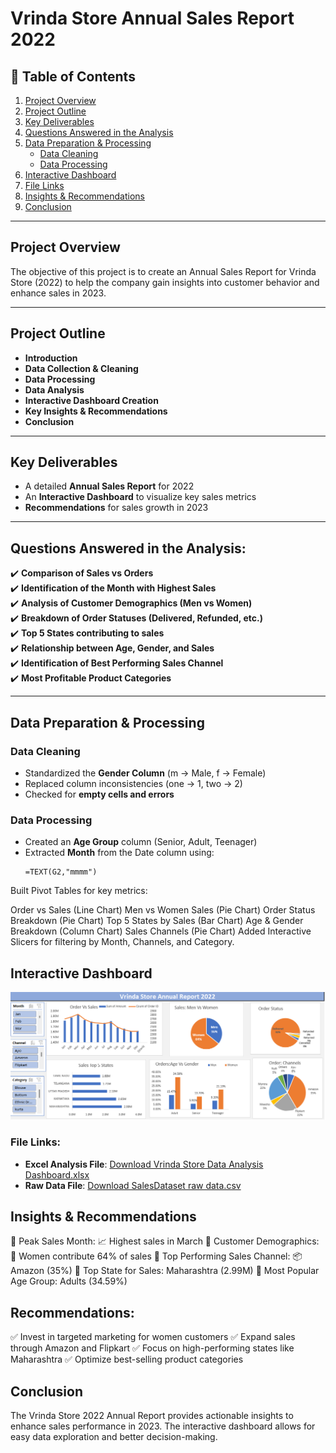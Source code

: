 # Vrinda Store Annual Sales Report 2022

## 📌 Table of Contents
1. [Project Overview](#project-overview)
2. [Project Outline](#project-outline)
3. [Key Deliverables](#key-deliverables)
4. [Questions Answered in the Analysis](#questions-answered-in-the-analysis)
5. [Data Preparation & Processing](#data-preparation--processing)
   - [Data Cleaning](#data-cleaning)
   - [Data Processing](#data-processing)
6. [Interactive Dashboard](#interactive-dashboard)
7. [File Links](#file-links)
8. [Insights & Recommendations](#insights--recommendations)
9. [Conclusion](#conclusion)

---

## Project Overview
The objective of this project is to create an Annual Sales Report for Vrinda Store (2022) to help the company gain insights into customer behavior and enhance sales in 2023.

---

## Project Outline
- **Introduction**
- **Data Collection & Cleaning**
- **Data Processing**
- **Data Analysis**
- **Interactive Dashboard Creation**
- **Key Insights & Recommendations**
- **Conclusion**

---

## Key Deliverables
- A detailed **Annual Sales Report** for 2022  
- An **Interactive Dashboard** to visualize key sales metrics  
- **Recommendations** for sales growth in 2023  

---

## Questions Answered in the Analysis:
✔️ **Comparison of Sales vs Orders**  
✔️ **Identification of the Month with Highest Sales**  
✔️ **Analysis of Customer Demographics (Men vs Women)**  
✔️ **Breakdown of Order Statuses (Delivered, Refunded, etc.)**  
✔️ **Top 5 States contributing to sales**  
✔️ **Relationship between Age, Gender, and Sales**  
✔️ **Identification of Best Performing Sales Channel**  
✔️ **Most Profitable Product Categories**  

---

## Data Preparation & Processing

### Data Cleaning
- Standardized the **Gender Column** (m → Male, f → Female)  
- Replaced column inconsistencies (one → 1, two → 2)  
- Checked for **empty cells and errors**  

### Data Processing
- Created an **Age Group** column (Senior, Adult, Teenager)  
- Extracted **Month** from the Date column using:
  ```excel
  =TEXT(G2,"mmmm")
   ```
Built Pivot Tables for key metrics:

Order vs Sales (Line Chart)
Men vs Women Sales (Pie Chart)
Order Status Breakdown (Pie Chart)
Top 5 States by Sales (Bar Chart)
Age & Gender Breakdown (Column Chart)
Sales Channels (Pie Chart)
Added Interactive Slicers for filtering by Month, Channels, and Category.

## Interactive Dashboard

![Vrinda Store Dashboard](store_dash.png)



###  File Links:
- **Excel Analysis File**: [Download Vrinda Store Data Analysis Dashboard.xlsx](Vrinda%20Store%20Data%20Analysis%20dashboard.xlsx)
- **Raw Data File**: [Download SalesDataset raw data.csv](SalesDataset%20raw%20data.csv)

## Insights & Recommendations
🔹 Peak Sales Month: 📈 Highest sales in March
🔹 Customer Demographics: 👩 Women contribute 64% of sales
🔹 Top Performing Sales Channel: 📦 Amazon (35%)
🔹 Top State for Sales: Maharashtra (2.99M)
🔹 Most Popular Age Group: Adults (34.59%)

## Recommendations:
✅ Invest in targeted marketing for women customers
✅ Expand sales through Amazon and Flipkart
✅ Focus on high-performing states like Maharashtra
✅ Optimize best-selling product categories

## Conclusion
The Vrinda Store 2022 Annual Report provides actionable insights to enhance sales performance in 2023.
The interactive dashboard allows for easy data exploration and better decision-making.

